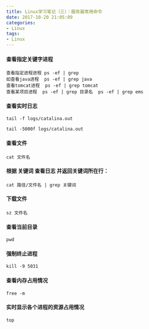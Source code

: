 ```yaml
---
title: Linux学习笔记（三）：服务器常用命令 
date: 2017-10-20 21:05:09
categories:
- Linux
tags:
- Linux
---
```


#### 查看指定关键字进程
```
查看指定进程进程 ps -ef | grep  
如查看java进程  ps -ef | grep java  
查看tomcat进程  ps -ef | grep tomcat
查看某项目进程  ps -ef | grep 目录名  ps -ef | grep ems
```
<!--more-->

#### 查看实时日志
```
tail -f logs/catalina.out

tail -5000f logs/catalina.out
```


#### 查看文件
```
cat 文件名
```

#### 根据 关键词 查看日志 并返回关键词所在行：
```
cat 路径/文件名 | grep 关键词    
```


#### 下载文件
```
sz 文件名 
```

#### 查看当前目录
```
pwd
```

#### 强制终止进程 
```
kill -9 5031 
```

#### 查看内存占用情况
```
free -m 
```
#### 实时显示各个进程的资源占用情况
```
top
```